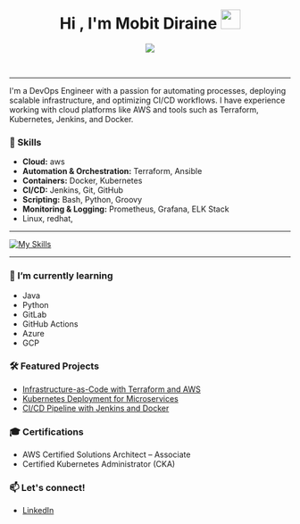 
<h1 align="center"><b>Hi , I'm Mobit Diraine </b><img src="https://media.giphy.com/media/hvRJCLFzcasrR4ia7z/giphy.gif" width="35"></h1>
<!--  -->
<p align="center">
  <a href="https://github.com/DenverCoder1/readme-typing-svg"><img src="https://readme-typing-svg.herokuapp.com?font=Time+New+Roman&amp;color=cyan&amp;size=25&amp;center=true&amp;vCenter=true&amp;width=600&amp;height=100&amp;lines=Planning...;Development...;Continuous+Integration+(CI);Testing;Continuous-+Deployment+(CD)...;Monitoring..;Feedback...;Operations..;Continuous+Improvement."></a>
</p>
<br>
<hr>
I'm a DevOps Engineer with a passion for automating processes, deploying scalable infrastructure, and optimizing CI/CD workflows. I have experience working with cloud platforms like AWS and tools such as Terraform, Kubernetes, Jenkins, and Docker.

### 🚀 Skills
- **Cloud:** aws
- **Automation & Orchestration:** Terraform, Ansible
- **Containers:** Docker, Kubernetes
- **CI/CD:** Jenkins, Git, GitHub
- **Scripting:** Bash, Python, Groovy
- **Monitoring & Logging:** Prometheus, Grafana, ELK Stack
- Linux, redhat, 
<hr>

[![My Skills](https://skillicons.dev/icons?i=aws,terraform,ansible,docker,kubernetes,git,github,jenkins,ubuntu,bash,prometheus,grafana,elasticsearch,redhat,maven,dynamodb,mongodb,mysql,nginx,linux,html,vim,vscode,windows,wordpress,css,javascript&perline8)](https://skillicons.dev)

<hr>

### 🌱 I’m currently learning  
- Java
- Python
- GitLab
- GitHub Actions
- Azure
- GCP

### 🛠️ Featured Projects
- [Infrastructure-as-Code with Terraform and AWS](https://github.com/tracy-devops/terraform-aws-infrastructure)
- [Kubernetes Deployment for Microservices](https://github.com/tracy-devops/kubernetes-microservices)
- [CI/CD Pipeline with Jenkins and Docker](https://github.com/tracy-devops/jenkins-cicd-pipeline)

### 🎓 Certifications
- AWS Certified Solutions Architect – Associate
- Certified Kubernetes Administrator (CKA)

### 📫 Let's connect!
- [LinkedIn](https://www.linkedin.com/in/mobit-diraine-189701183)

